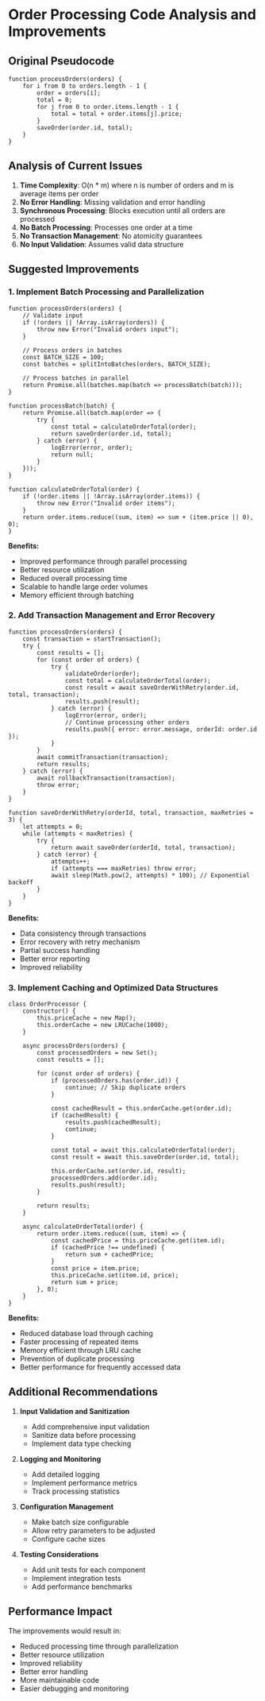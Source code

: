 # Order Processing Code Analysis and Improvements

## Original Pseudocode
```pseudocode
function processOrders(orders) {
    for i from 0 to orders.length - 1 {
        order = orders[i];
        total = 0;
        for j from 0 to order.items.length - 1 {
            total = total + order.items[j].price;
        }
        saveOrder(order.id, total);
    }
}
```

## Analysis of Current Issues

1. **Time Complexity**: O(n * m) where n is number of orders and m is average items per order
2. **No Error Handling**: Missing validation and error handling
3. **Synchronous Processing**: Blocks execution until all orders are processed
4. **No Batch Processing**: Processes one order at a time
5. **No Transaction Management**: No atomicity guarantees
6. **No Input Validation**: Assumes valid data structure

## Suggested Improvements

### 1. Implement Batch Processing and Parallelization
```pseudocode
function processOrders(orders) {
    // Validate input
    if (!orders || !Array.isArray(orders)) {
        throw new Error("Invalid orders input");
    }

    // Process orders in batches
    const BATCH_SIZE = 100;
    const batches = splitIntoBatches(orders, BATCH_SIZE);
    
    // Process batches in parallel
    return Promise.all(batches.map(batch => processBatch(batch)));
}

function processBatch(batch) {
    return Promise.all(batch.map(order => {
        try {
            const total = calculateOrderTotal(order);
            return saveOrder(order.id, total);
        } catch (error) {
            logError(error, order);
            return null;
        }
    }));
}

function calculateOrderTotal(order) {
    if (!order.items || !Array.isArray(order.items)) {
        throw new Error("Invalid order items");
    }
    return order.items.reduce((sum, item) => sum + (item.price || 0), 0);
}
```

**Benefits:**
- Improved performance through parallel processing
- Better resource utilization
- Reduced overall processing time
- Scalable to handle large order volumes
- Memory efficient through batching

### 2. Add Transaction Management and Error Recovery
```pseudocode
function processOrders(orders) {
    const transaction = startTransaction();
    try {
        const results = [];
        for (const order of orders) {
            try {
                validateOrder(order);
                const total = calculateOrderTotal(order);
                const result = await saveOrderWithRetry(order.id, total, transaction);
                results.push(result);
            } catch (error) {
                logError(error, order);
                // Continue processing other orders
                results.push({ error: error.message, orderId: order.id });
            }
        }
        await commitTransaction(transaction);
        return results;
    } catch (error) {
        await rollbackTransaction(transaction);
        throw error;
    }
}

function saveOrderWithRetry(orderId, total, transaction, maxRetries = 3) {
    let attempts = 0;
    while (attempts < maxRetries) {
        try {
            return await saveOrder(orderId, total, transaction);
        } catch (error) {
            attempts++;
            if (attempts === maxRetries) throw error;
            await sleep(Math.pow(2, attempts) * 100); // Exponential backoff
        }
    }
}
```

**Benefits:**
- Data consistency through transactions
- Error recovery with retry mechanism
- Partial success handling
- Better error reporting
- Improved reliability

### 3. Implement Caching and Optimized Data Structures
```pseudocode
class OrderProcessor {
    constructor() {
        this.priceCache = new Map();
        this.orderCache = new LRUCache(1000);
    }

    async processOrders(orders) {
        const processedOrders = new Set();
        const results = [];

        for (const order of orders) {
            if (processedOrders.has(order.id)) {
                continue; // Skip duplicate orders
            }

            const cachedResult = this.orderCache.get(order.id);
            if (cachedResult) {
                results.push(cachedResult);
                continue;
            }

            const total = await this.calculateOrderTotal(order);
            const result = await this.saveOrder(order.id, total);
            
            this.orderCache.set(order.id, result);
            processedOrders.add(order.id);
            results.push(result);
        }

        return results;
    }

    async calculateOrderTotal(order) {
        return order.items.reduce((sum, item) => {
            const cachedPrice = this.priceCache.get(item.id);
            if (cachedPrice !== undefined) {
                return sum + cachedPrice;
            }
            const price = item.price;
            this.priceCache.set(item.id, price);
            return sum + price;
        }, 0);
    }
}
```

**Benefits:**
- Reduced database load through caching
- Faster processing of repeated items
- Memory efficient through LRU cache
- Prevention of duplicate processing
- Better performance for frequently accessed data

## Additional Recommendations

1. **Input Validation and Sanitization**
   - Add comprehensive input validation
   - Sanitize data before processing
   - Implement data type checking

2. **Logging and Monitoring**
   - Add detailed logging
   - Implement performance metrics
   - Track processing statistics

3. **Configuration Management**
   - Make batch size configurable
   - Allow retry parameters to be adjusted
   - Configure cache sizes

4. **Testing Considerations**
   - Add unit tests for each component
   - Implement integration tests
   - Add performance benchmarks

## Performance Impact

The improvements would result in:
- Reduced processing time through parallelization
- Better resource utilization
- Improved reliability
- Better error handling
- More maintainable code
- Easier debugging and monitoring 